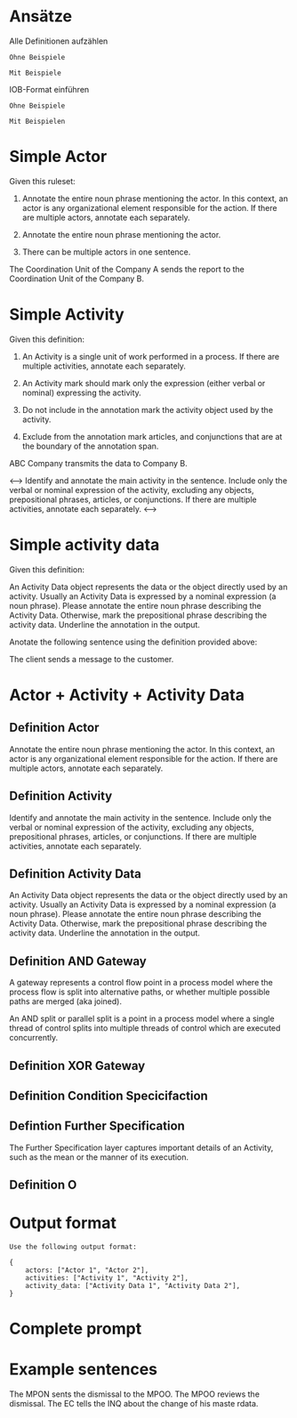 # Ansätze

Alle Definitionen aufzählen

    Ohne Beispiele

    Mit Beispiele

IOB-Format einführen

    Ohne Beispiele

    Mit Beispielen

# Simple Actor

Given this ruleset:

1. Annotate the entire noun phrase mentioning the actor. In this context, an actor is any organizational element responsible for the action. If there are multiple actors, annotate each separately.

2. Annotate the entire noun phrase mentioning the actor.

3. There can be multiple actors in one sentence.

The Coordination Unit of the Company A sends the report to the Coordination Unit of the Company B.

# Simple Activity

Given this definition:

1. An Activity is a single unit of work performed in a process. If there are multiple activities, annotate each separately.

2. An Activity mark should mark only the expression (either verbal or nominal) expressing the activity.

3. Do not include in the annotation mark the activity object used by the activity.

4. Exclude from the annotation mark articles, and conjunctions that are at the boundary of the annotation span.

ABC Company transmits the data to Company B.

<-->
Identify and annotate the main activity in the sentence. Include only the verbal or nominal expression of the activity, excluding any objects, prepositional phrases, articles, or conjunctions. If there are multiple activities, annotate each separately.
<-->

# Simple activity data

Given this definition:

An Activity Data object represents the data or the object directly used by an activity. Usually an Activity Data is expressed by a nominal expression (a noun phrase). Please annotate the entire noun phrase describing the Activity Data. Otherwise, mark the prepositional phrase describing the activity data. Underline the annotation in the output.

Anotate the following sentence using the definition provided above:

The client sends a message to the customer.

# Actor + Activity + Activity Data

## Definition Actor

Annotate the entire noun phrase mentioning the actor. In this context, an actor is any organizational element responsible for the action. If there are multiple actors, annotate each separately.

## Definition Activity

Identify and annotate the main activity in the sentence. Include only the verbal or nominal expression of the activity, excluding any objects, prepositional phrases, articles, or conjunctions. If there are multiple activities, annotate each separately.

## Definition Activity Data

An Activity Data object represents the data or the object directly used by an activity. Usually an Activity Data is expressed by a nominal expression (a noun phrase). Please annotate the entire noun phrase describing the Activity Data. Otherwise, mark the prepositional phrase describing the activity data. Underline the annotation in the output.

## Definition AND Gateway

A gateway represents a control flow point in a process model where the process flow is split into alternative paths, or whether multiple possible paths are merged (aka joined).

An AND split or parallel split is a point in a process model where a single thread of control splits into multiple threads of control which are executed concurrently.

## Definition XOR Gateway

## Definition Condition Specicifaction

## Defintion Further Specification

The Further Specification layer captures important details of an Activity, such as the mean or the manner of its execution.

## Definition O

# Output format

```
Use the following output format:

{
    actors: ["Actor 1", "Actor 2"],
    activities: ["Activity 1", "Activity 2"],
    activity_data: ["Activity Data 1", "Activity Data 2"],
}
```

# Complete prompt

# Example sentences

The MPON sents the dismissal to the MPOO.
The MPOO reviews the dismissal.
The EC tells the INQ about the change of his maste rdata.
